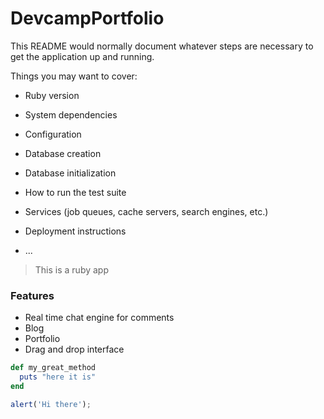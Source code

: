 # DevcampPortfolio

This README would normally document whatever steps are necessary to get the
application up and running.

Things you may want to cover:

* Ruby version

* System dependencies

* Configuration

* Database creation

* Database initialization

* How to run the test suite

* Services (job queues, cache servers, search engines, etc.)

* Deployment instructions

* ...

> This is a ruby app

### Features

- Real time chat engine for comments
- Blog
- Portfolio
- Drag and drop interface

```ruby
def my_great_method
  puts "here it is"
end
```

```javascript
alert('Hi there');
```
